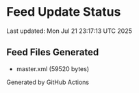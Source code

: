 # Feed Update Status
Last updated: Mon Jul 21 23:17:13 UTC 2025

## Feed Files Generated
- master.xml (59520 bytes)

Generated by GitHub Actions
